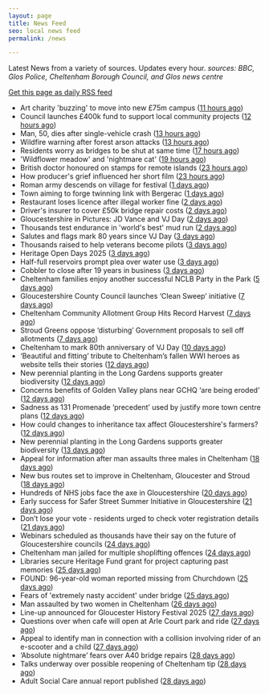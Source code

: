 ```yaml
---
layout: page
title: News Feed
seo: local news feed
permalink: /news

---
```


Latest News from a variety of sources. Updates every hour.
_sources: BBC, Glos Police, Cheltenham Borough Council, and Glos news centre_

[Get this page as daily RSS feed](/daily.rss)

<!-- news_marker starts -->
- Art charity 'buzzing' to move into new £75m campus ([11 hours ago](https://www.bbc.com/news/articles/c8rym6jxlggo?at_medium=RSS&at_campaign=rss))
- Council launches £400k fund to support local community projects ([12 hours ago](https://gloucesternewscentre.co.uk/council-launches-400k-fund-to-support-local-community-projects/))
- Man, 50, dies after single-vehicle crash ([13 hours ago](https://www.bbc.com/news/articles/cly79gq6636o?at_medium=RSS&at_campaign=rss))
- Wildfire warning after forest arson attacks ([13 hours ago](https://www.bbc.com/news/articles/cwy08qlk4jxo?at_medium=RSS&at_campaign=rss))
- Residents worry as bridges to be shut at same time ([17 hours ago](https://www.bbc.com/news/articles/cqxgqj4z0nwo?at_medium=RSS&at_campaign=rss))
- 'Wildflower meadow' and 'nightmare cat' ([19 hours ago](https://www.bbc.com/news/articles/cjr1zqw37dno?at_medium=RSS&at_campaign=rss))
- British doctor honoured on stamps for remote islands ([23 hours ago](https://www.bbc.com/news/articles/c207j7l4y8zo?at_medium=RSS&at_campaign=rss))
- How producer's grief influenced her short film ([23 hours ago](https://www.bbc.com/news/articles/c0l69pzyj35o?at_medium=RSS&at_campaign=rss))
- Roman army descends on village for festival ([1 days ago](https://www.bbc.com/news/articles/cq87403jx14o?at_medium=RSS&at_campaign=rss))
- Town aiming to forge twinning link with Bergerac ([1 days ago](https://www.bbc.com/news/articles/c4gzv7jmvxjo?at_medium=RSS&at_campaign=rss))
- Restaurant loses licence after illegal worker fine ([2 days ago](https://www.bbc.com/news/articles/cewyj8y0dzjo?at_medium=RSS&at_campaign=rss))
- Driver's insurer to cover £50k bridge repair costs ([2 days ago](https://www.bbc.com/news/articles/cjdyr09jg4go?at_medium=RSS&at_campaign=rss))
- Gloucestershire in Pictures: JD Vance and VJ Day ([2 days ago](https://www.bbc.com/news/articles/c4gzwn8lg9lo?at_medium=RSS&at_campaign=rss))
- Thousands test endurance in 'world's best' mud run ([2 days ago](https://www.bbc.com/news/articles/cpwyvzvjlg1o?at_medium=RSS&at_campaign=rss))
- Salutes and flags mark 80 years since VJ Day ([3 days ago](https://www.bbc.com/news/articles/cp947derm8xo?at_medium=RSS&at_campaign=rss))
- Thousands raised to help veterans become pilots ([3 days ago](https://www.bbc.com/news/articles/cg50109gv0zo?at_medium=RSS&at_campaign=rss))
- Heritage Open Days 2025 ([3 days ago](https://www.cheltenham.gov.uk/news/article/3041/heritage_open_days_2025))
- Half-full reservoirs prompt plea over water use ([3 days ago](https://www.bbc.com/news/articles/c3r4v53wvp2o?at_medium=RSS&at_campaign=rss))
- Cobbler to close after 19 years in business ([3 days ago](https://www.bbc.com/news/articles/c8jpm8rlwk8o?at_medium=RSS&at_campaign=rss))
- Cheltenham families enjoy another successful NCLB Party in the Park ([5 days ago](https://www.cheltenham.gov.uk/news/article/3040/cheltenham_families_enjoy_another_successful_nclb_party_in_the_park))
- Gloucestershire County Council launches ‘Clean Sweep’ initiative ([7 days ago](https://gloucesternewscentre.co.uk/gloucestershire-county-council-launches-clean-sweep-initiative/))
- Cheltenham Community Allotment Group Hits Record Harvest ([7 days ago](https://gloucesternewscentre.co.uk/cheltenham-community-allotment-group-hits-record-harvest/))
- Stroud Greens oppose ‘disturbing’ Government proposals to sell off allotments ([7 days ago](https://gloucesternewscentre.co.uk/stroud-greens-oppose-disturbing-government-proposals-to-sell-off-allotments/))
- Cheltenham to mark 80th anniversary of VJ Day ([10 days ago](https://www.cheltenham.gov.uk/news/article/3039/cheltenham_to_mark_80th_anniversary_of_vj_day))
- ‘Beautiful and fitting’ tribute to Cheltenham’s fallen WWI heroes as website tells their stories ([12 days ago](https://gloucesternewscentre.co.uk/beautiful-and-fitting-tribute-to-cheltenhams-fallen-wwi-heroes-as-website-tells-their-stories/))
- New perennial planting in the Long Gardens supports greater biodiversity ([12 days ago](https://gloucesternewscentre.co.uk/new-perennial-planting-in-the-long-gardens-supports-greater-biodiversity/))
- Concerns benefits of Golden Valley plans near GCHQ ‘are being eroded’ ([12 days ago](https://gloucesternewscentre.co.uk/concerns-benefits-of-golden-valley-plans-near-gchq-are-being-eroded/))
- Sadness as 131 Promenade ‘precedent’ used by justify more town centre plans ([12 days ago](https://gloucesternewscentre.co.uk/sadness-as-131-promenade-precedent-used-by-justify-more-town-centre-plans/))
- How could changes to inheritance tax affect Gloucestershire's farmers? ([12 days ago](https://www.bbc.co.uk/sounds/play/p0lvg6lv?at_medium=RSS&at_campaign=rss))
- New perennial planting in the Long Gardens supports greater biodiversity ([13 days ago](https://www.cheltenham.gov.uk/news/article/3038/new_perennial_planting_in_the_long_gardens_supports_greater_biodiversity))
- Appeal for information after man assaults three males in Cheltenham ([18 days ago](https://gloucesternewscentre.co.uk/appeal-for-information-after-man-assaults-three-males-in-cheltenham/))
- New bus routes set to improve in Cheltenham, Gloucester and Stroud ([18 days ago](https://gloucesternewscentre.co.uk/new-bus-routes-set-to-improve-in-cheltenham-gloucester-and-stroud/))
- Hundreds of NHS jobs face the axe in Gloucestershire ([20 days ago](https://gloucesternewscentre.co.uk/hundreds-of-nhs-jobs-face-the-axe-in-gloucestershire/))
- Early success for Safer Street Summer Initiative in Gloucestershire ([21 days ago](https://gloucesternewscentre.co.uk/early-success-for-safer-street-summer-initiative-in-gloucestershire/))
- Don’t lose your vote - residents urged to check voter registration details ([21 days ago](https://www.cheltenham.gov.uk/news/article/3037/dont_lose_your_vote_-_residents_urged_to_check_voter_registration_details))
- Webinars scheduled as thousands have their say on the future of Gloucestershire councils ([24 days ago](https://gloucesternewscentre.co.uk/webinars-scheduled-as-thousands-have-their-say-on-the-future-of-gloucestershire-councils/))
- Cheltenham man jailed for multiple shoplifting offences ([24 days ago](https://gloucesternewscentre.co.uk/cheltenham-man-jailed-for-multiple-shoplifting-offences/))
- Libraries secure Heritage Fund grant for project capturing past memories ([25 days ago](https://gloucesternewscentre.co.uk/libraries-secure-heritage-fund-grant-for-project-capturing-past-memories/))
- FOUND: 96-year-old woman reported missing from Churchdown ([25 days ago](https://gloucesternewscentre.co.uk/search-for-96-year-old-woman-reported-missing-from-churchdown/))
- Fears of 'extremely nasty accident' under bridge ([25 days ago](https://www.bbc.co.uk/sounds/play/p0lrzgg9?at_medium=RSS&at_campaign=rss))
- Man assaulted by two women in Cheltenham ([26 days ago](https://gloucesternewscentre.co.uk/man-assaulted-by-two-women-in-cheltenham/))
- Line-up announced for Gloucester History Festival 2025 ([27 days ago](https://gloucesternewscentre.co.uk/line-up-announced-for-gloucester-history-festival-2025/))
- Questions over when cafe will open at Arle Court park and ride ([27 days ago](https://gloucesternewscentre.co.uk/questions-over-when-cafe-will-open-at-arle-court-park-and-ride/))
- Appeal to identify man in connection with a collision involving rider of an e-scooter and a child ([27 days ago](https://gloucesternewscentre.co.uk/appeal-to-identify-man-in-connection-with-a-collision-involving-rider-of-an-e-scooter-and-a-child/))
- ‘Absolute nightmare’ fears over A40 bridge repairs ([28 days ago](https://gloucesternewscentre.co.uk/absolute-nightmare-fears-over-a40-bridge-repairs/))
- Talks underway over possible reopening of Cheltenham tip ([28 days ago](https://gloucesternewscentre.co.uk/talks-underway-over-possible-reopening-of-cheltenham-tip/))
- Adult Social Care annual report published ([28 days ago](https://gloucesternewscentre.co.uk/adult-social-care-annual-report-published/))

<!-- news_marker ends -->
